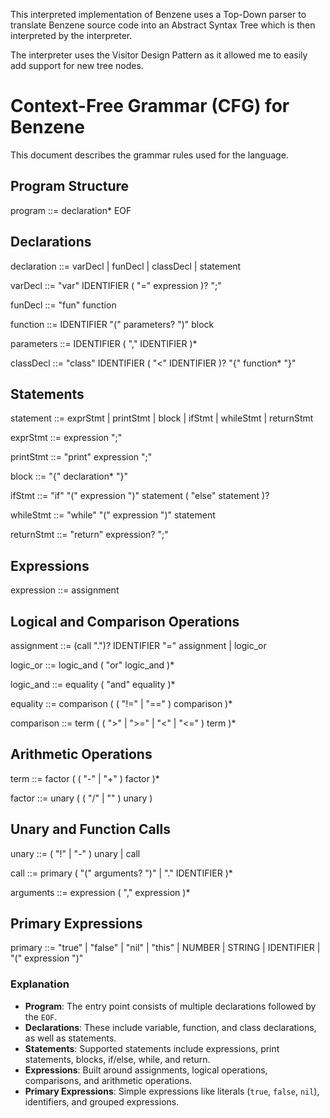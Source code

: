 This interpreted implementation of Benzene uses a Top-Down parser to translate Benzene source code into an Abstract Syntax Tree which is then interpreted by the interpreter.

The interpreter uses the Visitor Design Pattern as it allowed me to easily add support for new tree nodes.


# Context-Free Grammar (CFG) for Benzene

This document describes the grammar rules used for the language.

## Program Structure
program ::= declaration* EOF

## Declarations
declaration ::= varDecl | funDecl | classDecl | statement

varDecl ::= "var" IDENTIFIER ( "=" expression )? ";"

funDecl ::= "fun" function

function ::= IDENTIFIER "(" parameters? ")" block

parameters ::= IDENTIFIER ( "," IDENTIFIER )*

classDecl ::= "class" IDENTIFIER ( "<" IDENTIFIER )? "{" function* "}"

## Statements
statement ::= exprStmt | printStmt | block | ifStmt | whileStmt | returnStmt

exprStmt ::= expression ";"

printStmt ::= "print" expression ";"

block ::= "{" declaration* "}"

ifStmt ::= "if" "(" expression ")" statement ( "else" statement )?

whileStmt ::= "while" "(" expression ")" statement

returnStmt ::= "return" expression? ";"

## Expressions
expression ::= assignment

## Logical and Comparison Operations
assignment ::= (call ".")? IDENTIFIER "=" assignment | logic_or

logic_or ::= logic_and ( "or" logic_and )*

logic_and ::= equality ( "and" equality )*

equality ::= comparison ( ( "!=" | "==" ) comparison )*

comparison ::= term ( ( ">" | ">=" | "<" | "<=" ) term )*

## Arithmetic Operations

term ::= factor ( ( "-" | "+" ) factor )*

factor ::= unary ( ( "/" | "" ) unary )

## Unary and Function Calls

unary ::= ( "!" | "-" ) unary | call

call ::= primary ( "(" arguments? ")" | "." IDENTIFIER )*

arguments ::= expression ( "," expression )*

## Primary Expressions

primary ::= "true" | "false" | "nil" | "this" | NUMBER | STRING | IDENTIFIER | "(" expression ")"

### Explanation
- **Program**: The entry point consists of multiple declarations followed by the `EOF`.
- **Declarations**: These include variable, function, and class declarations, as well as statements.
- **Statements**: Supported statements include expressions, print statements, blocks, if/else, while, and return.
- **Expressions**: Built around assignments, logical operations, comparisons, and arithmetic operations.
- **Primary Expressions**: Simple expressions like literals (`true`, `false`, `nil`), identifiers, and grouped expressions.

